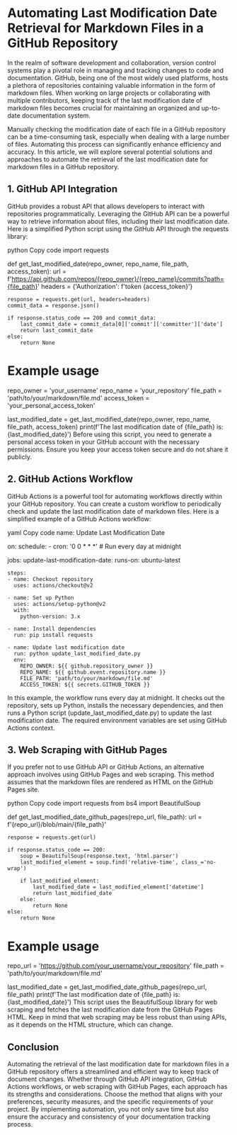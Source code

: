 # Automating Last Modification Date Retrieval for Markdown Files in a GitHub Repository
In the realm of software development and collaboration, version control systems play a pivotal role in managing and tracking changes to code and documentation. GitHub, being one of the most widely used platforms, hosts a plethora of repositories containing valuable information in the form of markdown files. When working on large projects or collaborating with multiple contributors, keeping track of the last modification date of markdown files becomes crucial for maintaining an organized and up-to-date documentation system.

Manually checking the modification date of each file in a GitHub repository can be a time-consuming task, especially when dealing with a large number of files. Automating this process can significantly enhance efficiency and accuracy. In this article, we will explore several potential solutions and approaches to automate the retrieval of the last modification date for markdown files in a GitHub repository.

## 1. GitHub API Integration
GitHub provides a robust API that allows developers to interact with repositories programmatically. Leveraging the GitHub API can be a powerful way to retrieve information about files, including their last modification date. Here is a simplified Python script using the GitHub API through the requests library:

python
Copy code
import requests

def get_last_modified_date(repo_owner, repo_name, file_path, access_token):
    url = f'https://api.github.com/repos/{repo_owner}/{repo_name}/commits?path={file_path}'
    headers = {'Authorization': f'token {access_token}'}
    
    response = requests.get(url, headers=headers)
    commit_data = response.json()
    
    if response.status_code == 200 and commit_data:
        last_commit_date = commit_data[0]['commit']['committer']['date']
        return last_commit_date
    else:
        return None

# Example usage
repo_owner = 'your_username'
repo_name = 'your_repository'
file_path = 'path/to/your/markdown/file.md'
access_token = 'your_personal_access_token'

last_modified_date = get_last_modified_date(repo_owner, repo_name, file_path, access_token)
print(f'The last modification date of {file_path} is: {last_modified_date}')
Before using this script, you need to generate a personal access token in your GitHub account with the necessary permissions. Ensure you keep your access token secure and do not share it publicly.

## 2. GitHub Actions Workflow
GitHub Actions is a powerful tool for automating workflows directly within your GitHub repository. You can create a custom workflow to periodically check and update the last modification date of markdown files. Here is a simplified example of a GitHub Actions workflow:

yaml
Copy code
name: Update Last Modification Date

on:
  schedule:
    - cron: '0 0 * * *'  # Run every day at midnight

jobs:
  update-last-modification-date:
    runs-on: ubuntu-latest
    
    steps:
    - name: Checkout repository
      uses: actions/checkout@v2

    - name: Set up Python
      uses: actions/setup-python@v2
      with:
        python-version: 3.x

    - name: Install dependencies
      run: pip install requests

    - name: Update last modification date
      run: python update_last_modified_date.py
      env:
        REPO_OWNER: ${{ github.repository_owner }}
        REPO_NAME: ${{ github.event.repository.name }}
        FILE_PATH: 'path/to/your/markdown/file.md'
        ACCESS_TOKEN: ${{ secrets.GITHUB_TOKEN }}
In this example, the workflow runs every day at midnight. It checks out the repository, sets up Python, installs the necessary dependencies, and then runs a Python script (update_last_modified_date.py) to update the last modification date. The required environment variables are set using GitHub Actions context.

## 3. Web Scraping with GitHub Pages
If you prefer not to use GitHub API or GitHub Actions, an alternative approach involves using GitHub Pages and web scraping. This method assumes that the markdown files are rendered as HTML on the GitHub Pages site.

python
Copy code
import requests
from bs4 import BeautifulSoup

def get_last_modified_date_github_pages(repo_url, file_path):
    url = f'{repo_url}/blob/main/{file_path}'
    
    response = requests.get(url)
    
    if response.status_code == 200:
        soup = BeautifulSoup(response.text, 'html.parser')
        last_modified_element = soup.find('relative-time', class_='no-wrap')
        
        if last_modified_element:
            last_modified_date = last_modified_element['datetime']
            return last_modified_date
        else:
            return None
    else:
        return None

# Example usage
repo_url = 'https://github.com/your_username/your_repository'
file_path = 'path/to/your/markdown/file.md'

last_modified_date = get_last_modified_date_github_pages(repo_url, file_path)
print(f'The last modification date of {file_path} is: {last_modified_date}')
This script uses the BeautifulSoup library for web scraping and fetches the last modification date from the GitHub Pages HTML. Keep in mind that web scraping may be less robust than using APIs, as it depends on the HTML structure, which can change.

## Conclusion
Automating the retrieval of the last modification date for markdown files in a GitHub repository offers a streamlined and efficient way to keep track of document changes. Whether through GitHub API integration, GitHub Actions workflows, or web scraping with GitHub Pages, each approach has its strengths and considerations. Choose the method that aligns with your preferences, security measures, and the specific requirements of your project. By implementing automation, you not only save time but also ensure the accuracy and consistency of your documentation tracking process.
